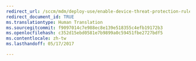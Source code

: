 ```yaml
---
redirect_url: /sccm/mdm/deploy-use/enable-device-threat-protection-rule-compliance-policy
redirect_document_id: TRUE
ms.translationtype: Human Translation
ms.sourcegitcommit: f9097014c7e988ec8e139e518355c4efb19172b3
ms.openlocfilehash: c352d15ebd0581e7b9899a0c59451fbe2727bdf5
ms.contentlocale: zh-tw
ms.lasthandoff: 05/17/2017

---
```


